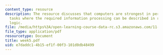 ```yaml
---
content_type: resource
description: The resource discusses that computers are strongest in performing those
  tasks where the required information processing can be described in rules-based
  logic.
file: /media/https%3A/open-learning-course-data-rc.s3.amazonaws.com/11-128-information-technology-and-the-labor-market-spring-2005/e7daddc14b15ef1f00f3101d0db48499_week5.pdf
file_type: application/pdf
resourcetype: Document
title: week5.pdf
uid: e7daddc1-4b15-ef1f-00f3-101d0db48499
---
```

